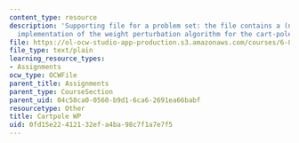 ```yaml
---
content_type: resource
description: 'Supporting file for a problem set: the file contains a (nearly) complete
  implementation of the weight perturbation algorithm for the cart-pole swing-up task.'
file: https://ol-ocw-studio-app-production.s3.amazonaws.com/courses/6-832-underactuated-robotics-spring-2009/0fd15e22412132efa4ba98c7f1a7e7f5_cartpole_wp.m
file_type: text/plain
learning_resource_types:
- Assignments
ocw_type: OCWFile
parent_title: Assignments
parent_type: CourseSection
parent_uid: 04c58ca0-0560-b9d1-6ca6-2691ea66babf
resourcetype: Other
title: Cartpole WP
uid: 0fd15e22-4121-32ef-a4ba-98c7f1a7e7f5
---
```

